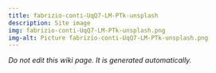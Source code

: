 ```yaml
---
title: fabrizio-conti-UqQ7-LM-PTk-unsplash
description: Site image
img: fabrizio-conti-UqQ7-LM-PTk-unsplash.png
img-alt: Picture fabrizio-conti-UqQ7-LM-PTk-unsplash.png
---
```


_Do not edit this wiki page. It is generated automatically._ 

